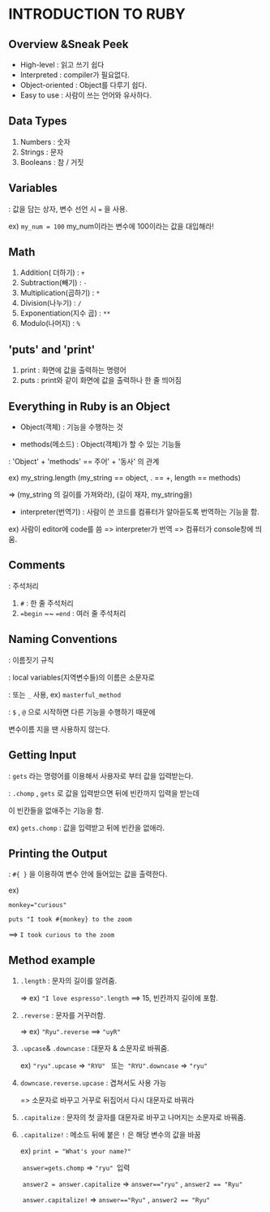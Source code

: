 # INTRODUCTION TO RUBY

## Overview &Sneak Peek

- High-level : 읽고 쓰기 쉽다
- Interpreted : compiler가 필요없다.
- Object-oriented : Object를 다루기 쉽다.
- Easy to use : 사람이 쓰는 언어와 유사하다.



## Data Types

1. Numbers : 숫자
2. Strings : 문자 
3. Booleans : 참 / 거짓



## Variables

: 값을 담는 상자, 변수 선언 시 `=` 을 사용.

ex) `my_num = 100` my_num이라는 변수에 100이라는 값을 대입해라!



## Math

1. Addition( 더하기) : `+`
2. Subtraction(빼기) : `-`
3. Multiplication(곱하기) : `*`
4. Division(나누기) : `/`
5. Exponentiation(지수 곱) : `**`
6. Modulo(나머지) : `%`



## 'puts' and 'print'

1. print : 화면에 값을 출력하는 명령어
2. puts : print와 같이 화면에 값을 출력하나 한 줄 띄어짐



## Everything in Ruby is an Object

- Object(객체) : 기능을 수행하는 것

  

- methods(메소드) : Object(객체)가 할 수 있는 기능들

: 'Object' + 'methods' == 주어' + '동사' 의 관계

ex) my_string.length (my_string == object, . == +, length == methods)

=> (my_string 의 길이를 가져와라), (길이 재자, my_string을)



- interpreter(번역기) : 사람이 쓴 코드를 컴퓨터가 알아듣도록 번역하는 기능을 함.

ex) 사람이 editor에 code를 씀 => interpreter가 번역 => 컴퓨터가 console창에 띄움.



## Comments

: 주석처리

1. `#` : 한 줄 주석처리
2. `=begin` ~~ `=end` : 여러 줄 주석처리



## Naming Conventions

: 이름짓기 규칙

: local variables(지역변수들)의 이름은 소문자로 

: 또는 `_` 사용, ex) `masterful_method`

: `$` , `@` 으로 시작하면 다른 기능을 수행하기 때문에 

 변수이름 지을 땐 사용하지 않는다.



## Getting Input

: `gets` 라는 명령어를 이용해서 사용자로 부터 값을 입력받는다.

: `.chomp` ,  `gets` 로 값을 입력받으면 뒤에 빈칸까지 입력을 받는데 

  이 빈칸들을 없애주는 기능을 함.

 ex) `gets.chomp` : 값을 입력받고 뒤에 빈칸을 없애라.



## Printing the Output

: `#{ }` 을 이용하여 변수 안에 들어있는 값을 출력한다.

ex) 

`monkey="curious"`

`puts "I took #{monkey} to the zoom`

==> `I took curious to the zoom`



## Method example

1. `.length` : 문자의 길이를 알려줌.

   => ex) `"I love espresso".length` ==> 15, 빈칸까지 길이에 포함.

2. `.reverse` : 문자를 거꾸러함.

   => ex) `"Ryu".reverse` ==> `"uyR"`

3. `.upcase`& `.downcase` : 대문자 & 소문자로 바꿔줌.

   ex) `"ryu".upcase` => `"RYU" ` 또는` "RYU".downcase` => `"ryu"`

1. `downcase.reverse.upcase` : 겹쳐서도 사용 가능

   => 소문자로 바꾸고 거꾸로 뒤집어서 다시 대문자로 바꿔라

1. `.capitalize` : 문자의 첫 글자를 대문자로 바꾸고 나머지는 소문자로 바꿔줌.

2. `.capitalize!` : 메소드 뒤에 붙은 `!` 은 해당 변수의 값을 바꿈

   ex) `print = "What's your name?"` 

   ​      `answer=gets.chomp` => `"ryu" `입력

   ​      `answer2 = answer.capitalize` => `answer=="ryu"` , `answer2 == "Ryu"`

   ​      `answer.capitalize!` => `answer=="Ryu"` , `answer2 == "Ryu"`